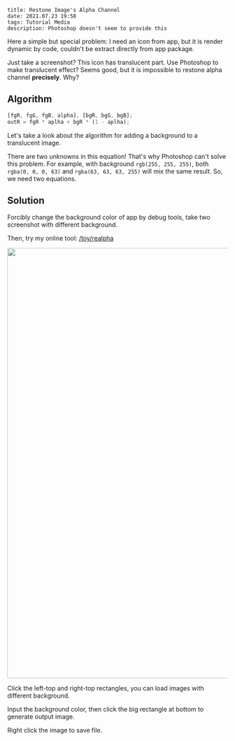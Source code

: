 ```
title: Restone Image's Alpha Channel
date: 2021.07.23 19:58
tags: Tutorial Media
description: Photoshop doesn't seem to provide this
```

Here a simple but special problem: I need an icon from app, but it is render dynamic by code, couldn't be extract directly from app package.

Just take a screenshot? This icon has translucent part. Use Photoshop to make translucent effect? Seems good, but it is impossible to restone alpha channel **precisely**. Why?

## Algorithm

```javascript
[fgR, fgG, fgB, alpha], [bgR, bgG, bgB];
outR = fgR * aplha + bgR * (1 - aplha);
```

Let's take a look about the algorithm for adding a background to a translucent image.

There are two unknowns in this equation! That's why Photoshop can't solve this problem. For example, with background `rgb(255, 255, 255)`, both `rgba(0, 0, 0, 63)` and `rgba(63, 63, 63, 255)` will mix the same result. So, we need two equations.

## Solution

Forcibly change the background color of app by debug tools, take two screenshot with different background.

Then, try my online tool: [/toy/realpha](/toy/realpha)

<img src="/res/20210723-1958-001.webp" width="640" height="984">

Click the left-top and right-top rectangles, you can load images with different background.

Input the background color, then click the big rectangle at bottom to generate output image.

Right click the image to save file.
